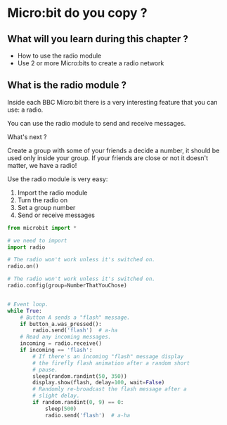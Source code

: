 # Micro:bit do you copy ?

## What will you learn during this chapter ?

* How to use the radio module
* Use 2 or more Micro:bits to create a radio network 

## What is the radio module ?

Inside each BBC Micro:bit there is a very interesting feature that you can use: a radio.

You can use the radio module to send and receive messages.

What's next ?

Create a group with some of your friends a decide a number, it should be used only inside your group.
If your friends are close or not it doesn't matter, we have a radio!

Use the radio module is very easy:

1. Import the radio module
2. Turn the radio on
3. Set a group number
4. Send or receive messages

```python
from microbit import *

# we need to import 
import radio 

# The radio won't work unless it's switched on.
radio.on()

# The radio won't work unless it's switched on.
radio.config(group=NumberThatYouChose)


# Event loop.
while True:
    # Button A sends a "flash" message.
    if button_a.was_pressed():
        radio.send('flash')  # a-ha
    # Read any incoming messages.
    incoming = radio.receive()
    if incoming == 'flash':
        # If there's an incoming "flash" message display
        # the firefly flash animation after a random short
        # pause.
        sleep(random.randint(50, 350))
        display.show(flash, delay=100, wait=False)
        # Randomly re-broadcast the flash message after a
        # slight delay.
        if random.randint(0, 9) == 0:
            sleep(500)
            radio.send('flash')  # a-ha
```
